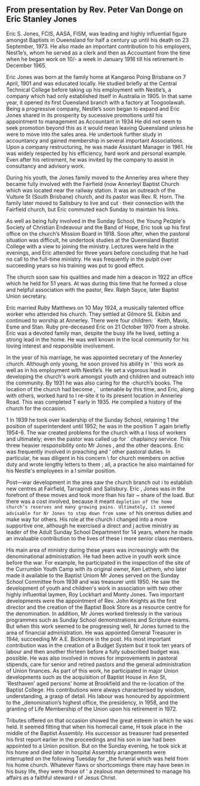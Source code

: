 ## From presentation by Rev. Peter Van Donge on Eric Stanley Jones

Eric S. Jones, FCIS, AASA, FISM, was leading and highly 
influential figure amongst Baptists in Oueensland for half a century
up until his death on 23 September, 1973. He also made an important
contribution to his employers, Nest1e’s, whom he served as a clerk and
then as Accountant from the time when he began work on 10/- a week in
January 1916 till his retirement in December 1965.

Eric Jones was born at the family home at Kangaroo Poing
Brisbane on 7 April, 1901 and was educated locally. He studied briefly
at the Central Technical College before taking up his employment with
Nestle’s, a company which had only established itself in Australia in
1905. In that same year, it opened its first Ouensland branch with a
factory at Toogoolawah. Being a progressive company, Nestle’s soon
began to expand and Eric Jones shared in its prosperity by sucessive
promotions until his appointment to management as Accountant in 1934
He did not seem to seek promotion beyond this as it would mean leaving
Queensland unless he were to move into the sales area. He undertook
further study in accountancy and gained membership in several
important Associations. Upon a company restructuring, he was made
Assistant Manager in 1961. He was widely respected by his efficiency,
hard work and personal example. Even after his retirement, he was
invited by the company to assist in consultancy and advisory work.

During his youth, the Jones family moved to the Annerley area
where they became fully involved with the Fairfield (now Annerleyl
Baptist Church which was located near the railway station. lt was an
outreach of the Vulture St (South Brisbane) church, and its pastor was
Rev. R. Horn. The family later moved to Salisbury to live and cut ·
their connection with the Fairfield church, but Eric commuted each
Sunday to maintain his links.

As well as being fully involved in the Sunday School, the Young
Pe¤ple's Society of Christian Endeavour and the Band of Hope, Eric
took up his first office on the church‘s Mission Board in 1918. Soon
after, when the pastoral situation was difficult, he undertook studies
at the Queensland Baptist College with a view to joining the ministry.
Lectures were held in the evenings, and Eric attended for three years
before concluding that he had no call to the full-time ministry. He
was frequently in the pulpit over succeeding years so his training was
put to good effect.

The church soon saw his qualities and made him a deacon in 1922
an office which he held for 51 years. At was during this time that he
formed a close and helpful association with the pastor, Rev. Ralph
Sayce, later Baptist Union secretary.

Eric married Ruby Matthews on 1O May 1924, a musically talented
office worker who attended his church. They settled at Gilmore SL
Ekibin and continued to worship at Annerley. There were four children: `
Keith, Mavis, Esme and Stan. Ruby pre-deceased Eric on 21 October
1970 from a stroke. Eric was a devoted family man, despite the busy
life he lived, setting a strong lead in the home. He was well known in
the local community for his loving interest and responsible
involvement.

In the year of his marriage, he was appointed secretary of the
Annerley church. Although only young, he soon proved his ability in '
this work as well as in his employment with Nestle’s. He set a
vigorous lead in developing the church's work amongst youth and
children and outreach into the community. By 1931 he was also caring
for the ·church’s books. The location of the church had become
, ` untenable by this time, and Eric, along with others, worked hard to
l re-site it to its present location in Annerley Road. This was completed
T early in 1935. He compiled a history of the church for the occasion.

1 ln 1939 he took over leadership of the Sunday School, retaining
1 the position of superintendent until 1952; he was in the position
T again briefly 1954-6. The war created problems for the church with a
I loss of workers and ultimately; even the pastor was called up for
` chaplaincy service. This threw heavier responsibility onto Mr Jones
, and the other deacons. Eric was frequently involved in preaching and
‘ other pastoral duties. In particular, he was diligent in his concern
\ for church members on active duty and wrote lengthy letters to them
; all, a practice he also maintained for his Nestle's employees in a
l similar position.

Post—war development in the area saw the church branch out
i to establish new centres at Fairfield, Tarragindi and Salisbury. Eric
, Jones was in the forefront of these moves and took more than his fair
~ share of the load. But there was a cost involved, because it meant
` depletion of the home church’s reserves and many growing pains.
Ultimately, it seemed advisable for Nr Jones to step down from some of
` his onerous duties and make way for others. His role at the church
l changed into a more supportive one, although he exercised a direct and
j active ministry as leader of the Adult Sunday School Department for 14
years, where he made an invaluable contribution to the lives of these
i more senior class members.

His main area of ministry during these years was increasingly
with the denominational administration. He had been active in youth
work since before the war. For example, he participated in the
inspection of the site of the Currumbin Youth Camp with its original
owner, Ken Lethem, who later made it available to the Baptist Uniom
Mr Jones served on the Sunday School Committee from 1939 and was
treasurer until 1950. He saw the development of youth and children's
work in association with two other highly influential laymen, Roy
Lockhart and Monty Jones. Two important developments were the
appointment of Rev. John Knights as the first director and the
creation of the Baptist Book Store as a resource centre for the
denomination. In addition, Mr Jones worked tirelessly in the various
programmes such as Sunday School demonstrations and Scripture exams.
But when this work seemed to be progressing well, Nr Jones turned
to the area of financial administration. He was appointed General
Treasurer in 194é, succeeding Mr A.E. Bickmore in the post. His most
important contribution was in the creation of a Budget System but it
took ten years of labour and then another thirteen before a fully
subscribed budget was possible. He was also involved in moves for
improvements in pastoral stipends, care for senior and retired pastors
and the general administration of Union finances. As part of this
work, he participated in major Union developments such as the
acquisition of Baptist House in Ann St, 'Resthaven' aged persons' home
at Brookfield and the re-location of the Baptist College. His
contributions were always characterised by wisdom, understanding, a
grasp of detail. His labour was honoured by appointment to the
_denomination’s highest office, the presidency, in 1958, and the
granting of Life Membership of the Union upon his retirement in 1972.

Tributes offered on that occasion showed the great esteem in
which he was held. It seemed fitting that when his homecall came, H
took place in the middle of the Baptist Assembly. His successor as
treasurer had presented his first report earlier in the proceedings
and his son in law had been appointed to a Union position. But on the
Sunday evening, he took sick at his home and died later in hospital
Assembly arrangements were interrupted on the following Tuesday for
_the funeral which was held from his home church. Whatever flaws or
shortcomings there may have been in his busy life, they were those of
' a zealous man determined to manage his affairs as a faithful steward
r of Jesus Christ.